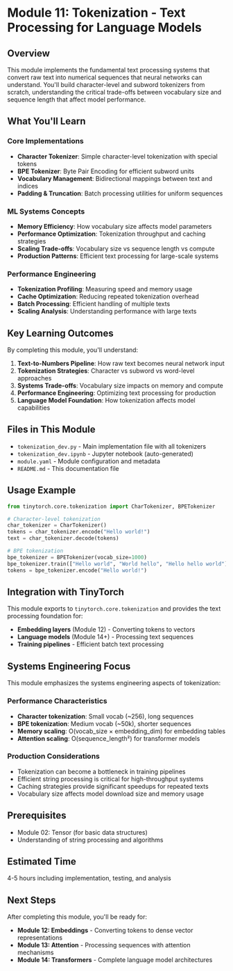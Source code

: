 # Module 11: Tokenization - Text Processing for Language Models

## Overview
This module implements the fundamental text processing systems that convert raw text into numerical sequences that neural networks can understand. You'll build character-level and subword tokenizers from scratch, understanding the critical trade-offs between vocabulary size and sequence length that affect model performance.

## What You'll Learn

### Core Implementations
- **Character Tokenizer**: Simple character-level tokenization with special tokens
- **BPE Tokenizer**: Byte Pair Encoding for efficient subword units
- **Vocabulary Management**: Bidirectional mappings between text and indices
- **Padding & Truncation**: Batch processing utilities for uniform sequences

### ML Systems Concepts
- **Memory Efficiency**: How vocabulary size affects model parameters
- **Performance Optimization**: Tokenization throughput and caching strategies
- **Scaling Trade-offs**: Vocabulary size vs sequence length vs compute
- **Production Patterns**: Efficient text processing for large-scale systems

### Performance Engineering
- **Tokenization Profiling**: Measuring speed and memory usage
- **Cache Optimization**: Reducing repeated tokenization overhead
- **Batch Processing**: Efficient handling of multiple texts
- **Scaling Analysis**: Understanding performance with large texts

## Key Learning Outcomes

By completing this module, you'll understand:

1. **Text-to-Numbers Pipeline**: How raw text becomes neural network input
2. **Tokenization Strategies**: Character vs subword vs word-level approaches
3. **Systems Trade-offs**: Vocabulary size impacts on memory and compute
4. **Performance Engineering**: Optimizing text processing for production
5. **Language Model Foundation**: How tokenization affects model capabilities

## Files in This Module

- `tokenization_dev.py` - Main implementation file with all tokenizers
- `tokenization_dev.ipynb` - Jupyter notebook (auto-generated)
- `module.yaml` - Module configuration and metadata
- `README.md` - This documentation file

## Usage Example

```python
from tinytorch.core.tokenization import CharTokenizer, BPETokenizer

# Character-level tokenization
char_tokenizer = CharTokenizer()
tokens = char_tokenizer.encode("Hello world!")
text = char_tokenizer.decode(tokens)

# BPE tokenization
bpe_tokenizer = BPETokenizer(vocab_size=1000)
bpe_tokenizer.train(["Hello world", "World hello", "Hello hello world"])
tokens = bpe_tokenizer.encode("Hello world!")
```

## Integration with TinyTorch

This module exports to `tinytorch.core.tokenization` and provides the text processing foundation for:
- **Embedding layers** (Module 12) - Converting tokens to vectors
- **Language models** (Module 14+) - Processing text sequences
- **Training pipelines** - Efficient batch text processing

## Systems Engineering Focus

This module emphasizes the systems engineering aspects of tokenization:

### Performance Characteristics
- **Character tokenization**: Small vocab (~256), long sequences
- **BPE tokenization**: Medium vocab (~50k), shorter sequences  
- **Memory scaling**: O(vocab_size × embedding_dim) for embedding tables
- **Attention scaling**: O(sequence_length²) for transformer models

### Production Considerations
- Tokenization can become a bottleneck in training pipelines
- Efficient string processing is critical for high-throughput systems
- Caching strategies provide significant speedups for repeated texts
- Vocabulary size affects model download size and memory usage

## Prerequisites
- Module 02: Tensor (for basic data structures)
- Understanding of string processing and algorithms

## Estimated Time
4-5 hours including implementation, testing, and analysis

## Next Steps
After completing this module, you'll be ready for:
- **Module 12: Embeddings** - Converting tokens to dense vector representations
- **Module 13: Attention** - Processing sequences with attention mechanisms
- **Module 14: Transformers** - Complete language model architectures